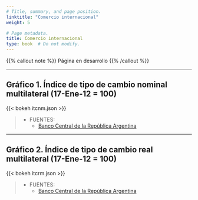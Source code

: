 ```yaml
---
# Title, summary, and page position.
linktitle: "Comercio internacional"
weight: 5

# Page metadata.
title: Comercio internacional
type: book  # Do not modify.
---
```


{{% callout note %}}
Página en desarrollo
{{% /callout %}}

---

## Gráfico 1. Índice de tipo de cambio nominal multilateral (17-Ene-12 = 100)

{{< bokeh itcnm.json >}}

> * FUENTES:
>   * [Banco Central de la República Argentina](http://www.bcra.gob.ar/PublicacionesEstadisticas/Indices_tipo_cambio_multilateral.asp)

---

## Gráfico 2. Índice de tipo de cambio real multilateral (17-Ene-12 = 100)

{{< bokeh itcrm.json >}}

> * FUENTES:
>   * [Banco Central de la República Argentina](http://www.bcra.gob.ar/PublicacionesEstadisticas/Indices_tipo_cambio_multilateral.asp)